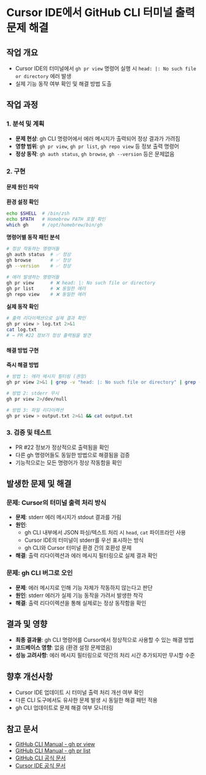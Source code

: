 # Cursor IDE에서 GitHub CLI 터미널 출력 문제 해결

## 작업 개요
- Cursor IDE의 터미널에서 `gh pr view` 명령어 실행 시 `head: |: No such file or directory` 에러 발생
- 실제 기능 동작 여부 확인 및 해결 방법 도출

## 작업 과정

### 1. 분석 및 계획
- **문제 현상**: gh CLI 명령어에서 에러 메시지가 출력되어 정상 결과가 가려짐
- **영향 범위**: `gh pr view`, `gh pr list`, `gh repo view` 등 정보 출력 명령어
- **정상 동작**: `gh auth status`, `gh browse`, `gh --version` 등은 문제없음

### 2. 구현

#### 문제 원인 파악
**환경 설정 확인**
```bash
echo $SHELL  # /bin/zsh
echo $PATH   # Homebrew PATH 포함 확인
which gh     # /opt/homebrew/bin/gh
```

**명령어별 동작 패턴 분석**
```bash
# 정상 작동하는 명령어들
gh auth status  # ✅ 정상
gh browse       # ✅ 정상  
gh --version    # ✅ 정상

# 에러 발생하는 명령어들
gh pr view      # ❌ head: |: No such file or directory
gh pr list      # ❌ 동일한 에러
gh repo view    # ❌ 동일한 에러
```

**실제 동작 확인**
```bash
# 출력 리다이렉션으로 실제 결과 확인
gh pr view > log.txt 2>&1
cat log.txt
# → PR #22 정보가 정상 출력됨을 발견
```

#### 해결 방법 구현
**즉시 해결 방법**
```bash
# 방법 1: 에러 메시지 필터링 (권장)
gh pr view 2>&1 | grep -v "head: |: No such file or directory" | grep -v "head: cat: No such file or directory"

# 방법 2: stderr 무시
gh pr view 2>/dev/null

# 방법 3: 파일 리다이렉션
gh pr view > output.txt 2>&1 && cat output.txt
```

### 3. 검증 및 테스트
- PR #22 정보가 정상적으로 출력됨을 확인
- 다른 gh 명령어들도 동일한 방법으로 해결됨을 검증
- 기능적으로는 모든 명령어가 정상 작동함을 확인

## 발생한 문제 및 해결

### 문제: Cursor의 터미널 출력 처리 방식
- **문제**: stderr 에러 메시지가 stdout 결과를 가림
- **원인**: 
  - gh CLI 내부에서 JSON 파싱/텍스트 처리 시 `head`, `cat` 파이프라인 사용
  - Cursor IDE의 터미널이 stderr를 우선 표시하는 방식
  - gh CLI와 Cursor 터미널 환경 간의 호환성 문제
- **해결**: 출력 리다이렉션과 에러 메시지 필터링으로 실제 결과 확인

### 문제: gh CLI 버그로 오인
- **문제**: 에러 메시지로 인해 기능 자체가 작동하지 않는다고 판단
- **원인**: stderr 에러가 실제 기능 동작을 가려서 발생한 착각
- **해결**: 출력 리다이렉션을 통해 실제로는 정상 동작함을 확인

## 결과 및 영향
- **최종 결과물**: gh CLI 명령어를 Cursor에서 정상적으로 사용할 수 있는 해결 방법
- **코드베이스 영향**: 없음 (환경 설정 문제였음)
- **성능 고려사항**: 에러 메시지 필터링으로 약간의 처리 시간 추가되지만 무시할 수준

## 향후 개선사항
- Cursor IDE 업데이트 시 터미널 출력 처리 개선 여부 확인
- 다른 CLI 도구에서도 유사한 문제 발생 시 동일한 해결 패턴 적용
- gh CLI 업데이트로 문제 해결 여부 모니터링

## 참고 문서
- [GitHub CLI Manual - gh pr view](https://cli.github.com/manual/gh_pr_view)
- [GitHub CLI Manual - gh pr list](https://cli.github.com/manual/gh_pr_list)  
- [GitHub CLI 공식 문서](https://cli.github.com/)
- [Cursor IDE 공식 문서](https://docs.cursor.com/)